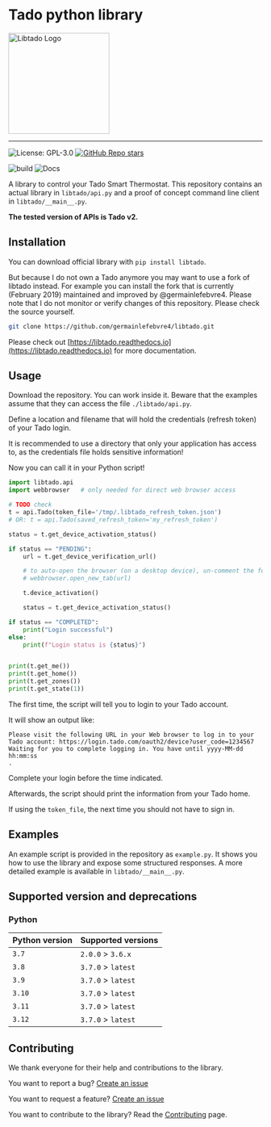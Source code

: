 # Tado python library

<img src="docs/logo.png" alt="Libtado Logo" width="200px" align="center"/>

---

![License: GPL-3.0](https://img.shields.io/github/license/germainlefebvre4/libtado?color=blue)
[![GitHub Repo stars](https://img.shields.io/github/stars/germainlefebvre4/libtado)](https://github.com/germainlefebvre4/libtado/stargazers)

![build](https://github.com/germainlefebvre4/libtado/workflows/Release%20Management/badge.svg?branch=master)
![Docs](https://readthedocs.org/projects/libtado/badge/?version=latest&style=default)

A library to control your Tado Smart Thermostat. This repository contains an actual library in `libtado/api.py` and a proof of concept command line client in `libtado/__main__.py`.

**The tested version of APIs is Tado v2.**

## Installation

You can download official library with `pip install libtado`.

But because I do not own a Tado anymore you may want to use a fork of libtado instead. For example you can install the fork that is currently (February 2019) maintained and improved by @germainlefebvre4. Please note that I do not monitor or verify changes of this repository. Please check the source yourself.

```sh
git clone https://github.com/germainlefebvre4/libtado.git
```

Please check out [https://libtado.readthedocs.io](https://libtado.readthedocs.io) for more documentation.

## Usage

Download the repository. You can work inside it. Beware that the examples assume that they can access the file `./libtado/api.py`.

Define a location and filename that will hold the credentials (refresh token) of your Tado login.

It is recommended to use a directory that only your application has access to, as the credentials file
holds sensitive information!

Now you can call it in your Python script!

```python
import libtado.api
import webbrowser   # only needed for direct web browser access

# TODO check
t = api.Tado(token_file='/tmp/.libtado_refresh_token.json')
# OR: t = api.Tado(saved_refresh_token='my_refresh_token')

status = t.get_device_activation_status()

if status == "PENDING":
    url = t.get_device_verification_url()

    # to auto-open the browser (on a desktop device), un-comment the following line:
    # webbrowser.open_new_tab(url)

    t.device_activation()

    status = t.get_device_activation_status()

if status == "COMPLETED":
    print("Login successful")
else:
    print(f"Login status is {status}")


print(t.get_me())
print(t.get_home())
print(t.get_zones())
print(t.get_state(1))
```

The first time, the script will tell you to login to your Tado account.

It will show an output like:

```raw
Please visit the following URL in your Web browser to log in to your Tado account: https://login.tado.com/oauth2/device?user_code=1234567
Waiting for you to complete logging in. You have until yyyy-MM-dd hh:mm:ss
.
```

Complete your login before the time indicated.

Afterwards, the script should print the information from your Tado home.

If using the `token_file`, the next time you should not have to sign in.

## Examples

An example script is provided in the repository as `example.py`.
It shows you how to use the library and expose some structured responses. A more detailed example is available in `libtado/__main__.py`.

## Supported version and deprecations

### Python

| Python version | Supported versions   |
|----------------|----------------------|
| `3.7`          | `2.0.0` > `3.6.x`    |
| `3.8`          | `3.7.0` > `latest`   |
| `3.9`          | `3.7.0` > `latest`   |
| `3.10`         | `3.7.0` > `latest`   |
| `3.11`         | `3.7.0` > `latest`   |
| `3.12`         | `3.7.0` > `latest`   |

## Contributing

We thank everyone for their help and contributions to the library.

You want to report a bug? [Create an issue](https://github.com/germainlefebvre4/libtado/issues/new/choose)

You want to request a feature? [Create an issue](https://github.com/germainlefebvre4/libtado/issues/new/choose)

You want to contribute to the library? Read the [Contributing](https://libtado.readthedocs.io/en/latest/contributing/) page.
